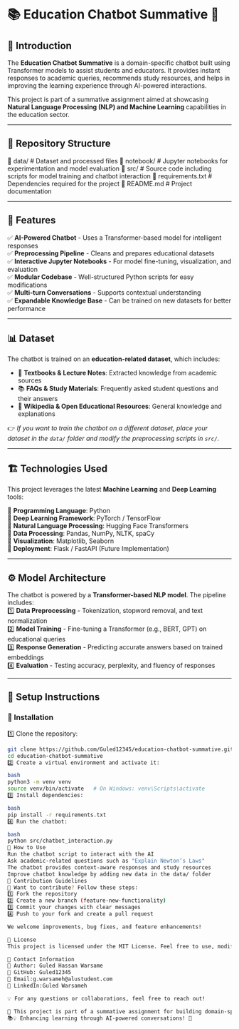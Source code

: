 # 📚 Education Chatbot Summative 🤖  

## 📝 Introduction  
The **Education Chatbot Summative** is a domain-specific chatbot built using Transformer models to assist students and educators. It provides instant responses to academic queries, recommends study resources, and helps in improving the learning experience through AI-powered interactions.  

This project is part of a summative assignment aimed at showcasing **Natural Language Processing (NLP) and Machine Learning** capabilities in the education sector.  

---

## 📂 Repository Structure  
📂 data/ # Dataset and processed files
📂 notebook/ # Jupyter notebooks for experimentation and model evaluation
📂 src/ # Source code including scripts for model training and chatbot interaction
📄 requirements.txt # Dependencies required for the project
📄 README.md # Project documentation


---

## 🚀 Features  
✅ **AI-Powered Chatbot** - Uses a Transformer-based model for intelligent responses  
✅ **Preprocessing Pipeline** - Cleans and prepares educational datasets  
✅ **Interactive Jupyter Notebooks** - For model fine-tuning, visualization, and evaluation  
✅ **Modular Codebase** - Well-structured Python scripts for easy modifications  
✅ **Multi-turn Conversations** - Supports contextual understanding  
✅ **Expandable Knowledge Base** - Can be trained on new datasets for better performance  

---

## 📊 Dataset  
The chatbot is trained on an **education-related dataset**, which includes:  
- 📖 **Textbooks & Lecture Notes**: Extracted knowledge from academic sources  
- 📚 **FAQs & Study Materials**: Frequently asked student questions and their answers  
- 📜 **Wikipedia & Open Educational Resources**: General knowledge and explanations  

👉 *If you want to train the chatbot on a different dataset, place your dataset in the `data/` folder and modify the preprocessing scripts in `src/`.*  

---

## 🏗️ Technologies Used  
This project leverages the latest **Machine Learning** and **Deep Learning** tools:  

🔹 **Programming Language**: Python  
🔹 **Deep Learning Framework**: PyTorch / TensorFlow  
🔹 **Natural Language Processing**: Hugging Face Transformers  
🔹 **Data Processing**: Pandas, NumPy, NLTK, spaCy  
🔹 **Visualization**: Matplotlib, Seaborn  
🔹 **Deployment**: Flask / FastAPI (Future Implementation)  

---

## ⚙️ Model Architecture  
The chatbot is powered by a **Transformer-based NLP model**. The pipeline includes:  
1️⃣ **Data Preprocessing** - Tokenization, stopword removal, and text normalization  
2️⃣ **Model Training** - Fine-tuning a Transformer (e.g., BERT, GPT) on educational queries  
3️⃣ **Response Generation** - Predicting accurate answers based on trained embeddings  
4️⃣ **Evaluation** - Testing accuracy, perplexity, and fluency of responses  

---

## 📌 Setup Instructions  

### 🔧 Installation  
1️⃣ Clone the repository:  
   ```bash
   git clone https://github.com/Guled12345/education-chatbot-summative.git
   cd education-chatbot-summative
2️⃣ Create a virtual environment and activate it:

bash
python3 -m venv venv
source venv/bin/activate   # On Windows: venv\Scripts\activate
3️⃣ Install dependencies:

bash
pip install -r requirements.txt
4️⃣ Run the chatbot:

bash
python src/chatbot_interaction.py
🎯 How to Use
Run the chatbot script to interact with the AI
Ask academic-related questions such as "Explain Newton’s Laws"
The chatbot provides context-aware responses and study resources
Improve chatbot knowledge by adding new data in the data/ folder
👥 Contribution Guidelines
🚀 Want to contribute? Follow these steps:
1️⃣ Fork the repository
2️⃣ Create a new branch (feature-new-functionality)
3️⃣ Commit your changes with clear messages
4️⃣ Push to your fork and create a pull request

We welcome improvements, bug fixes, and feature enhancements!

📜 License
This project is licensed under the MIT License. Feel free to use, modify, and distribute it.

📧 Contact Information
📩 Author: Guled Hassan Warsame
📍 GitHub: Guled12345
📧 Email:g.warsameh@alustudent.com
📢 LinkedIn:Guled Warsameh

💡 For any questions or collaborations, feel free to reach out!

🔹 This project is part of a summative assignment for building domain-specific AI solutions in education.
📚💡 Enhancing learning through AI-powered conversations! 🚀
